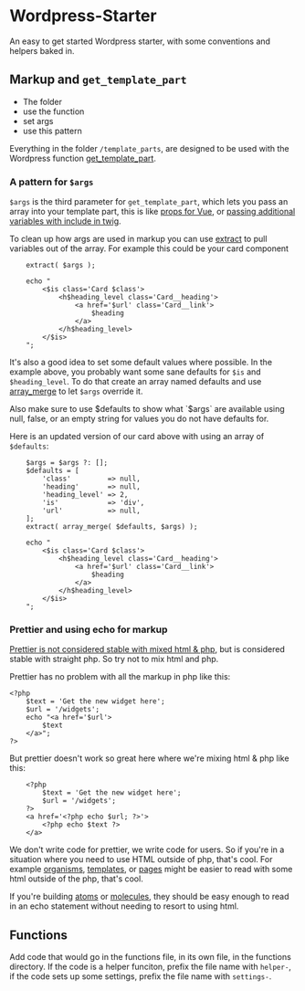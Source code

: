 # Wordpress-Starter

An easy to get started Wordpress starter, with some conventions and helpers baked in.

## Markup and `get_template_part`

- The folder
- use the function
- set args
- use this pattern

Everything in the folder `/template_parts`, are designed to be used with the Wordpress function [get_template_part](https://developer.wordpress.org/reference/functions/get_template_part/).

### A pattern for `$args`

`$args` is the third parameter for `get_template_part`, which lets you pass an array into your template part, this is like [props for Vue](https://v3.vuejs.org/guide/component-props.html#prop-types), or [passing additional variables with include in twig](https://twig.symfony.com/doc/3.x/functions/include.html#:~:text=pass%20additional%20variables%3A).

To clean up how args are used in markup you can use [extract](https://www.php.net/manual/en/function.extract.php) to pull variables out of the array. For example this could be your card component

```
    extract( $args );

    echo "
        <$is class='Card $class'>
            <h$heading_level class='Card__heading'>
                <a href='$url' class='Card__link'>
                    $heading
                </a>
            </h$heading_level>
        </$is>
    ";
```

It's also a good idea to set some default values where possible. In the example above, you probably want some sane defaults for `$is` and `$heading_level`. To do that create an array named defaults and use [array_merge](https://www.php.net/manual/en/function.array-merge.php) to let `$args` override it.

Also make sure to use $defaults to show what `$args` are available using null, false, or an empty string for values you do not have defaults for.

Here is an updated version of our card above with using an array of `$defaults`:

```
    $args = $args ?: [];
    $defaults = [
        'class'         => null,
        'heading'       => null,
        'heading_level' => 2,
        'is'            => 'div',
        'url'           => null,
    ];
    extract( array_merge( $defaults, $args) );

    echo "
        <$is class='Card $class'>
            <h$heading_level class='Card__heading'>
                <a href='$url' class='Card__link'>
                    $heading
                </a>
            </h$heading_level>
        </$is>
    ";
```

### Prettier and using echo for markup

[Prettier is not considered stable with mixed html & php](https://github.com/prettier/plugin-php#can-this-be-used-in-production), but is considered stable with straight php. So try not to mix html and php.

Prettier has no problem with all the markup in php like this:

```
<?php
    $text = 'Get the new widget here';
    $url = '/widgets';
    echo "<a href='$url'>
        $text
    </a>";
?>
```

But prettier doesn't work so great here where we're mixing html & php like this:

```
    <?php
        $text = 'Get the new widget here';
        $url = '/widgets';
    ?>
    <a href='<?php echo $url; ?>'>
        <?php echo $text ?>
    </a>
```

We don't write code for prettier, we write code for users. So if you're in a situation where you need to use HTML outside of php, that's cool. For example [organisms](https://atomicdesign.bradfrost.com/chapter-2/#organisms), [templates](https://atomicdesign.bradfrost.com/chapter-2/#templates), or [pages](https://atomicdesign.bradfrost.com/chapter-2/#pages) might be easier to read with some html outside of the php, that's cool.

If you're building [atoms](https://atomicdesign.bradfrost.com/chapter-2/#atoms) or [molecules](https://atomicdesign.bradfrost.com/chapter-2/#molecules), they should be easy enough to read in an echo statement without needing to resort to using html.

## Functions

Add code that would go in the functions file, in its own file, in the functions directory. If the code is a helper funciton, prefix the file name with `helper-`, if the code sets up some settings, prefix the file name with `settings-`.
